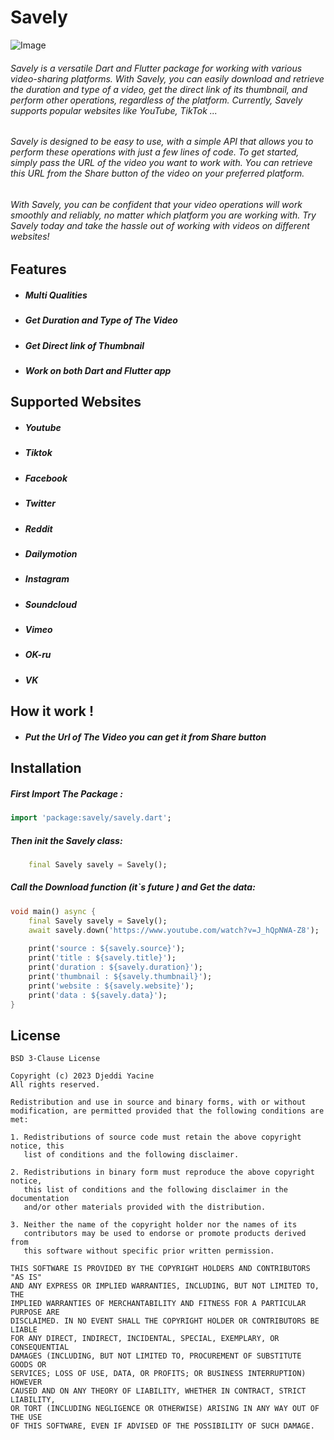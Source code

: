 # Savely
![Image](https://i.imgur.com/aH6lKHM.png)

###### Savely is a versatile Dart and Flutter package for working with various video-sharing platforms. With Savely, you can easily download and  retrieve the duration and type of a video, get the direct link of its thumbnail, and perform other operations, regardless of the platform. Currently, Savely supports popular websites like YouTube, TikTok ...
###### Savely is designed to be easy to use, with a simple API that allows you to perform these operations with just a few lines of code. To get started, simply pass the URL of the video you want to work with. You can retrieve this URL from the Share button of the video on your preferred platform.
###### With Savely, you can be confident that your video operations will work smoothly and reliably, no matter which platform you are working with. Try Savely today and take the hassle out of working with videos on different websites!
## Features
- ##### Multi Qualities
- ##### Get Duration and Type of The Video
- ##### Get Direct link of Thumbnail
- ##### Work on both Dart and Flutter app

## Supported Websites
- ##### Youtube
- ##### Tiktok
- ##### Facebook
- ##### Twitter
- ##### Reddit
- ##### Dailymotion
- ##### Instagram
- ##### Soundcloud
- ##### Vimeo
- ##### OK-ru
- ##### VK


## How it work !
- ##### Put the Url of The Video you can get it from Share button


## Installation

##### First Import The Package :
```dart
import 'package:savely/savely.dart';
```

##### Then init the Savely class:
```dart
    final Savely savely = Savely();
```

##### Call the Download function (it`s future ) and Get the data:
```dart
void main() async {
    final Savely savely = Savely();
    await savely.down('https://www.youtube.com/watch?v=J_hQpNWA-Z8');
    
    print('source : ${savely.source}');
    print('title : ${savely.title}');
    print('duration : ${savely.duration}');
    print('thumbnail : ${savely.thumbnail}');
    print('website : ${savely.website}');
    print('data : ${savely.data}');
}
```
## License
```license
BSD 3-Clause License

Copyright (c) 2023 Djeddi Yacine
All rights reserved.

Redistribution and use in source and binary forms, with or without
modification, are permitted provided that the following conditions are met:

1. Redistributions of source code must retain the above copyright notice, this
   list of conditions and the following disclaimer.

2. Redistributions in binary form must reproduce the above copyright notice,
   this list of conditions and the following disclaimer in the documentation
   and/or other materials provided with the distribution.

3. Neither the name of the copyright holder nor the names of its
   contributors may be used to endorse or promote products derived from
   this software without specific prior written permission.

THIS SOFTWARE IS PROVIDED BY THE COPYRIGHT HOLDERS AND CONTRIBUTORS "AS IS"
AND ANY EXPRESS OR IMPLIED WARRANTIES, INCLUDING, BUT NOT LIMITED TO, THE
IMPLIED WARRANTIES OF MERCHANTABILITY AND FITNESS FOR A PARTICULAR PURPOSE ARE
DISCLAIMED. IN NO EVENT SHALL THE COPYRIGHT HOLDER OR CONTRIBUTORS BE LIABLE
FOR ANY DIRECT, INDIRECT, INCIDENTAL, SPECIAL, EXEMPLARY, OR CONSEQUENTIAL
DAMAGES (INCLUDING, BUT NOT LIMITED TO, PROCUREMENT OF SUBSTITUTE GOODS OR
SERVICES; LOSS OF USE, DATA, OR PROFITS; OR BUSINESS INTERRUPTION) HOWEVER
CAUSED AND ON ANY THEORY OF LIABILITY, WHETHER IN CONTRACT, STRICT LIABILITY,
OR TORT (INCLUDING NEGLIGENCE OR OTHERWISE) ARISING IN ANY WAY OUT OF THE USE
OF THIS SOFTWARE, EVEN IF ADVISED OF THE POSSIBILITY OF SUCH DAMAGE.
```